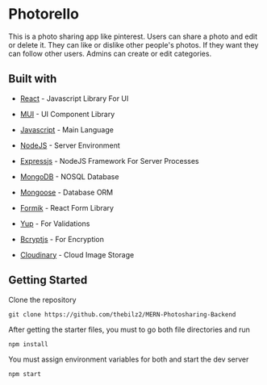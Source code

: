# Photorello

This is a photo sharing app like pinterest. Users can share a photo and edit or delete it. 
They can like or dislike other people's photos. If they want they can follow other users. 
Admins can create or edit categories.

## Built with

- [React](https://reactjs.org/) - Javascript Library For UI

- [MUI](https://mui.com/) - UI Component Library

- [Javascript](https://www.javascript.com/) - Main Language

- [NodeJS](https://nodejs.org/en/) - Server Environment

- [Expressjs](https://expressjs.com/) - NodeJS Framework For Server Processes

- [MongoDB](https://www.mongodb.com/) - NOSQL Database

- [Mongoose](https://mongoosejs.com/) - Database ORM

- [Formik](https://formik.org/) - React Form Library

- [Yup](https://www.npmjs.com/package/yup) - For Validations

- [Bcryptjs](https://www.npmjs.com/package/bcryptjs) - For Encryption

- [Cloudinary](https://cloudinary.com/) - Cloud Image Storage

## Getting Started

Clone the repository

```
git clone https://github.com/thebilz2/MERN-Photosharing-Backend
```

After getting the starter files, you must to go both file directories and run

```
npm install
```

You must assign environment variables for both and start the dev server

```
npm start
```
